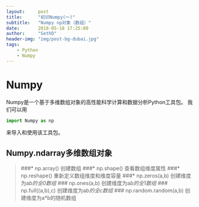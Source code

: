 ```yaml
---
layout:     post
title:      "初识Numpy(一)"
subtitle:   "Numpy np对象（数组）"
date:       2018-05-18 17:25:00
author:     "SethD"
header-img: "img/post-bg-dubai.jpg"
tags:
    - Python
    - Numpy
---
```


# Numpy
Numpy是一个基于多维数组对象的高性能科学计算和数据分析Python工具包。
我们可以用
```Python
import Numpy as np
```
来导入和使用该工具包。

## Numpy.ndarray多维数组对象
> ###* np.array()
创建数组
> ###* np.shape()
查看数组维度属性
> ###* np.reshape()
重新定义数组维度和维度容量
> ###* np.zeros(a,b)
创建维度为a*b的全0数组
> ###* np.ones(a,b)
创建维度为a*b的全1数组
> ###* np.full((a,b),c)
创建维度为a*b的全c数组
> ###* np.random.random(a,b)
创建维度为a*b的随机数组
